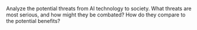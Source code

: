 

Analyze the potential threats from AI technology to society. What
threats are most serious, and how might they be combated? How do they
compare to the potential benefits?
